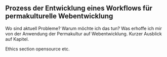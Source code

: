 ## Prozess der Entwicklung eines Workflows für permakulturelle Webentwicklung

Wo sind aktuell Probleme? Warum möchte ich das tun? Was erhoffe ich mir von der Anwendung der Permakultur auf Webentwicklung. Kurzer Ausblick auf Kapitel.

Ethics section
opensource etc.
